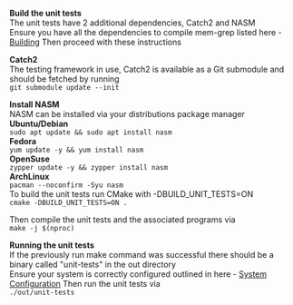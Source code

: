 **Build the unit tests**  
The unit tests have 2 additional dependencies, Catch2 and NASM  
Ensure you have all the dependencies to compile mem-grep listed here - [Building](Building.md)
Then proceed with these instructions  

**Catch2**  
The testing framework in use, Catch2 is available as a Git submodule and should be fetched by running  
``
git submodule update --init
``  
  
**Install NASM**  
NASM can be installed via your distributions package manager  
**Ubuntu/Debian**  
``
sudo apt update && sudo apt install nasm  
``  
**Fedora**  
``
yum update -y && yum install nasm
``  
**OpenSuse**  
``
zypper update -y && zypper install nasm
``  
**ArchLinux**  
``
pacman --noconfirm -Syu nasm
``  
To build the unit tests run CMake with -DBUILD_UNIT_TESTS=ON  
``
cmake -DBUILD_UNIT_TESTS=ON .
``

Then compile the unit tests and the associated programs via  
``
make -j $(nproc)
``
  
**Running the unit tests**  
If the previously run make command was successful there should be a binary called "unit-tests" in the out directory  
Ensure your system is correctly configured outlined in here - [System Configuration](SystemConfiguration.md)
Then run the unit tests via  
``
./out/unit-tests
``